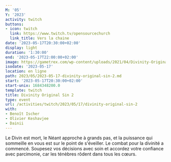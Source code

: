 ```yaml
---
M: '05'
Y: '2023'
activity: twitch
buttons:
- icon: twitch
  link: https://www.twitch.tv/opensourcechurch
  link_title: Vers la chaine
date: '2023-05-17T20:30:00+02:00'
display: light
duration: '1:30:00'
end: '2023-05-17T22:00:00+02:00'
image: https://gametrex.com/wp-content/uploads/2021/04/Divinity-Original-Sin-2-Definitive-Edition-Free-Download.jpg
isodate: '2023-05-17'
location: en ligne
path: 2023/05/2023-05-17-divinity-original-sin-2.md
start: '2023-05-17T20:30:00+02:00'
start-unix: 1684348200.0
template: twitch
title: Divinity Original Sin 2
type: event
url: /activities/twitch/2023/05/17/divinity-original-sin-2
with:
- Benoît Ischer
- Olivier Keshavjee
- Dainii
---
```

Le Divin est mort, le Néant approche à grands pas, et la puissance qui sommeille en vous est sur le point de s'éveiller. Le combat pour la divinité a commencé. Soupesez vos décisions avec soin et accordez votre confiance avec parcimonie, car les ténèbres rôdent dans tous les cœurs.